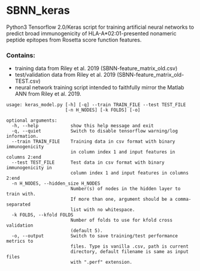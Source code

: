 # SBNN_keras
Python3 Tensorflow 2.0/Keras script for training artificial neural networks to predict broad immunogenicity of HLA-A*02:01-presented nonameric peptide epitopes from Rosetta score function features.
### Contains:
- training data from Riley et al. 2019 (SBNN-feature_matrix_old.csv)
- test/validation data from Riley et al. 2019 (SBNN-feature_matrix_old-TEST.csv)
- neural network training script intended to faithfully mirror the Matlab ANN from Riley et al. 2019.

```
usage: keras_model.py [-h] [-q] --train TRAIN_FILE --test TEST_FILE
                      [-n H_NODES] [-k FOLDS] [-o]

optional arguments:
  -h, --help            show this help message and exit
  -q, --quiet           Switch to disable tensorflow warning/log information.
  --train TRAIN_FILE    Training data in csv format with binary immunogenicity
                        in column index 1 and input features in columns 2:end
  --test TEST_FILE      Test data in csv format with binary immunogenicity in
                        column index 1 and input features in columns 2:end
  -n H_NODES, --hidden_size H_NODES
                        Number(s) of nodes in the hidden layer to train with.
                        If more than one, argument should be a comma-separated
                        list with no whitespace.
  -k FOLDS, --kfold FOLDS
                        Number of folds to use for kfold cross validation
                        (default 5).
  -o, --output          Switch to save training/test performance metrics to
                        files. Type is vanilla .csv, path is current
                        directory, default filename is same as input files
                        with ".perf" extension.
```
